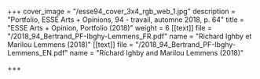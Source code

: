 +++
cover_image = "/esse94_cover_3x4_rgb_web_1.jpg"
description = "Portfolio, ESSE Arts + Opinions, 94 - travail, automne 2018, p. 64"
title = "ESSE Arts + Opinion, Portfolio (2018)"
weight = 6
[[text]]
file = "/2018_94_Bertrand_PF-Ibghy-Lemmens_FR.pdf"
name = "Richard Ighby et Marilou Lemmens (2018)"
[[text]]
file = "/2018_94_Bertrand_PF-Ibghy-Lemmens_EN.pdf"
name = "Richard Ighby and Marilou Lemmens (2018)"

+++
